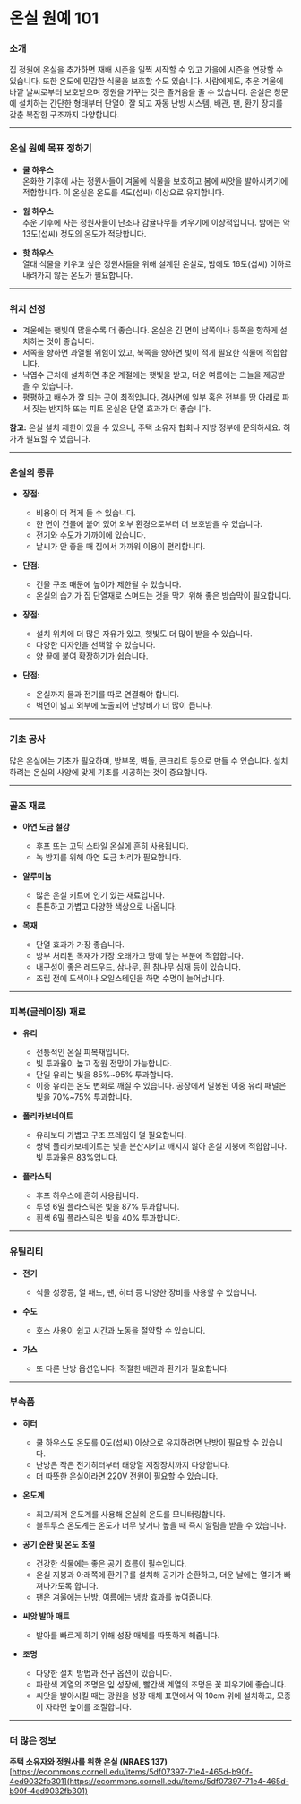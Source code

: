 # 온실 원예 101

### 소개

집 정원에 온실을 추가하면 재배 시즌을 일찍 시작할 수 있고 가을에 시즌을 연장할 수 있습니다. 또한 온도에 민감한 식물을 보호할 수도 있습니다. 사람에게도, 추운 겨울에 바깥 날씨로부터 보호받으며 정원을 가꾸는 것은 즐거움을 줄 수 있습니다. 온실은 창문에 설치하는 간단한 형태부터 단열이 잘 되고 자동 난방 시스템, 배관, 팬, 환기 장치를 갖춘 복잡한 구조까지 다양합니다.

---

### 온실 원예 목표 정하기

- **쿨 하우스**  
  온화한 기후에 사는 정원사들이 겨울에 식물을 보호하고 봄에 씨앗을 발아시키기에 적합합니다. 이 온실은 온도를 4도(섭씨) 이상으로 유지합니다.

- **웜 하우스**  
  추운 기후에 사는 정원사들이 난초나 감귤나무를 키우기에 이상적입니다. 밤에는 약 13도(섭씨) 정도의 온도가 적당합니다.

- **핫 하우스**  
  열대 식물을 키우고 싶은 정원사들을 위해 설계된 온실로, 밤에도 16도(섭씨) 이하로 내려가지 않는 온도가 필요합니다.

---

### 위치 선정

- 겨울에는 햇빛이 많을수록 더 좋습니다. 온실은 긴 면이 남쪽이나 동쪽을 향하게 설치하는 것이 좋습니다.
- 서쪽을 향하면 과열될 위험이 있고, 북쪽을 향하면 빛이 적게 필요한 식물에 적합합니다.
- 낙엽수 근처에 설치하면 추운 계절에는 햇빛을 받고, 더운 여름에는 그늘을 제공받을 수 있습니다.
- 평평하고 배수가 잘 되는 곳이 최적입니다. 경사면에 일부 혹은 전부를 땅 아래로 파서 짓는 반지하 또는 피트 온실은 단열 효과가 더 좋습니다.

**참고:** 온실 설치 제한이 있을 수 있으니, 주택 소유자 협회나 지방 정부에 문의하세요. 허가가 필요할 수 있습니다.

---

### 온실의 종류


- **장점:**
  - 비용이 더 적게 들 수 있습니다.
  - 한 면이 건물에 붙어 있어 외부 환경으로부터 더 보호받을 수 있습니다.
  - 전기와 수도가 가까이에 있습니다.
  - 날씨가 안 좋을 때 집에서 가까워 이용이 편리합니다.
- **단점:**
  - 건물 구조 때문에 높이가 제한될 수 있습니다.
  - 온실의 습기가 집 단열재로 스며드는 것을 막기 위해 좋은 방습막이 필요합니다.


- **장점:**
  - 설치 위치에 더 많은 자유가 있고, 햇빛도 더 많이 받을 수 있습니다.
  - 다양한 디자인을 선택할 수 있습니다.
  - 양 끝에 붙여 확장하기가 쉽습니다.
- **단점:**
  - 온실까지 물과 전기를 따로 연결해야 합니다.
  - 벽면이 넓고 외부에 노출되어 난방비가 더 많이 듭니다.

---

### 기초 공사

많은 온실에는 기초가 필요하며, 방부목, 벽돌, 콘크리트 등으로 만들 수 있습니다. 설치하려는 온실의 사양에 맞게 기초를 시공하는 것이 중요합니다.

---

### 골조 재료

- **아연 도금 철강**
  - 후프 또는 고딕 스타일 온실에 흔히 사용됩니다.
  - 녹 방지를 위해 아연 도금 처리가 필요합니다.

- **알루미늄**
  - 많은 온실 키트에 인기 있는 재료입니다.
  - 튼튼하고 가볍고 다양한 색상으로 나옵니다.

- **목재**
  - 단열 효과가 가장 좋습니다.
  - 방부 처리된 목재가 가장 오래가고 땅에 닿는 부분에 적합합니다.
  - 내구성이 좋은 레드우드, 삼나무, 흰 참나무 심재 등이 있습니다.
  - 조립 전에 도색이나 오일스테인을 하면 수명이 늘어납니다.

---

### 피복(글레이징) 재료

- **유리**
  - 전통적인 온실 피복재입니다.
  - 빛 투과율이 높고 정원 전망이 가능합니다.
  - 단일 유리는 빛을 85%~95% 투과합니다.
  - 이중 유리는 온도 변화로 깨질 수 있습니다. 공장에서 밀봉된 이중 유리 패널은 빛을 70%~75% 투과합니다.

- **폴리카보네이트**
  - 유리보다 가볍고 구조 프레임이 덜 필요합니다.
  - 쌍벽 폴리카보네이트는 빛을 분산시키고 깨지지 않아 온실 지붕에 적합합니다. 빛 투과율은 83%입니다.

- **플라스틱**
  - 후프 하우스에 흔히 사용됩니다.
  - 투명 6밀 플라스틱은 빛을 87% 투과합니다.
  - 흰색 6밀 플라스틱은 빛을 40% 투과합니다.

---

### 유틸리티

- **전기**
  - 식물 성장등, 열 패드, 팬, 히터 등 다양한 장비를 사용할 수 있습니다.

- **수도**
  - 호스 사용이 쉽고 시간과 노동을 절약할 수 있습니다.

- **가스**
  - 또 다른 난방 옵션입니다. 적절한 배관과 환기가 필요합니다.

---

### 부속품

- **히터**
  - 쿨 하우스도 온도를 0도(섭씨) 이상으로 유지하려면 난방이 필요할 수 있습니다.
  - 난방은 작은 전기히터부터 태양열 저장장치까지 다양합니다.
  - 더 따뜻한 온실이라면 220V 전원이 필요할 수 있습니다.

- **온도계**
  - 최고/최저 온도계를 사용해 온실의 온도를 모니터링합니다.
  - 블루투스 온도계는 온도가 너무 낮거나 높을 때 즉시 알림을 받을 수 있습니다.

- **공기 순환 및 온도 조절**
  - 건강한 식물에는 좋은 공기 흐름이 필수입니다.
  - 온실 지붕과 아래쪽에 환기구를 설치해 공기가 순환하고, 더운 날에는 열기가 빠져나가도록 합니다.
  - 팬은 겨울에는 난방, 여름에는 냉방 효과를 높여줍니다.

- **씨앗 발아 매트**
  - 발아를 빠르게 하기 위해 성장 매체를 따뜻하게 해줍니다.

- **조명**
  - 다양한 설치 방법과 전구 옵션이 있습니다.
  - 파란색 계열의 조명은 잎 성장에, 빨간색 계열의 조명은 꽃 피우기에 좋습니다.
  - 씨앗을 발아시킬 때는 광원을 성장 매체 표면에서 약 10cm 위에 설치하고, 모종이 자라면 높이를 조절합니다.

---

### 더 많은 정보

**주택 소유자와 정원사를 위한 온실 (NRAES 137)**  
[https://ecommons.cornell.edu/items/5df07397-71e4-465d-b90f-4ed9032fb301](https://ecommons.cornell.edu/items/5df07397-71e4-465d-b90f-4ed9032fb301)
